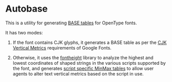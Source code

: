 # Autobase

This is a utility for generating [BASE
tables](https://learn.microsoft.com/en-us/typography/opentype/spec/base) for OpenType fonts.

It has two modes:

1) If the font contains CJK glyphs, it generates a BASE table as per the
[CJK Vertical
Metrics](https://googlefonts.github.io/gf-guide/metrics.html#base-table)
requirements of Google Fonts.

2) Otherwise, it uses the
[fontheight](https://github.com/googlefonts/fontheight) library to
analyze the highest and lowest coordinates of shaped strings in the
various scripts supported by the font, and generates [script specific
MinMax
tables](https://learn.microsoft.com/en-us/typography/opentype/spec/base#minmax-extent-values)
to allow user agents to alter text vertical metrics based on the script
in use.
